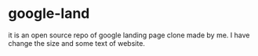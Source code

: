 # google-land
it is an open source repo of google landing page clone made by me.
I have change the size and some text of website.
